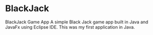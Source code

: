 # BlackJack
BlackJack Game App
A simple Black Jack game app built in Java and JavaFx using Eclipse IDE. This was my first application in Java.
